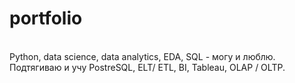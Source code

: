 # portfolio

</br>
Python, data science, data analytics, EDA, SQL - могу и люблю.
</br>
Подтягиваю и учу PostreSQL, ELT/ ETL, BI, Tableau, OLAP / OLTP.

